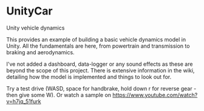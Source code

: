 # UnityCar
 Unity vehicle dynamics
 
 This provides an example of building a basic vehicle dynamics model in Unity. All the fundamentals are here, from powertrain and transmission to braking and aerodynamics.
 
 I've not added a dashboard, data-logger or any sound effects as these are beyond the scope of this project. There is extensive information in the wiki, detailing how the model is implemented and things to look out for.
 
 Try a test drive (WASD, space for handbrake, hold down r for reverse gear - then give some W). Or watch a sample on https://www.youtube.com/watch?v=h7jq_51furk
